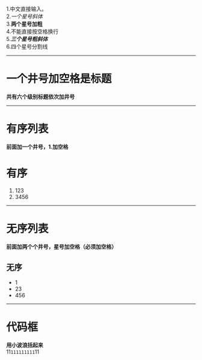 1.中文直接输入。  
2.*一个星号斜体*  
3.**两个星号加粗**  
4.不能直接按空格换行  
5.***三个星号粗斜体***  
6.四个星号分割线  
****
# 一个井号加空格是标题  
**共有六个级别标题依次加井号**  
****
# 有序列表  
**前面加一个井号，1.加空格**  
# 有序
1. 123
2. 3456 
****  
# 无序列表  
**前面加两个个井号，星号加空格（必须加空格）**
## 无序
* 1
* 23
* 456  
****
# 代码框  
**用小波浪括起来**  
11`111111111`11  



